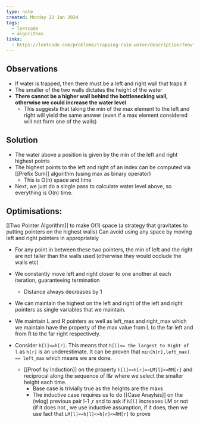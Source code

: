 ```yaml
---
type: note
created: Monday 22 Jan 2024
tags:
  - leetcode
  - algorithms
links:
  - https://leetcode.com/problems/trapping-rain-water/description/?envType=study-plan-v2&envId=top-interview-150
---
```

## Observations
- If water is trapped, then there must be a left and right wall that traps it
- The smaller of the two walls dictates the height of the water
- **There cannot be a higher wall behind the bottlenecking wall, otherwise we could increase the water level**
	- This suggests that taking the min of the max element to the left and right will yield the same answer (even if a max element considered will not form one of the walls)

## Solution
- The water above a position is given by the min of the left and right highest points
- The highest points to the left and right of an index can be computed via [[Prefix Sum]] algorithm (using max as binary operator)
	- This is O(n) space and time
- Next, we just do a single pass to calculate water level above, so everything is O(n) time.

## Optimisations:
[[Two Pointer Algorithm]] to make O(1) space (a strategy that gravitates to putting pointers on the highest walls)
Can avoid using any space by moving left and right pointers in appropriately
- For any point in between these two pointers, the min of left and the right are not taller than the walls used (otherwise they would occlude the walls etc)
- We constantly move left and right closer to one another at each iteration, guaranteeing termination
	- Distance always decreases by 1
- We can maintain the highest on the left and right of the left and right pointers as single variables that we maintain.

- We maintain L and R pointers as well as left_max and right_max which we maintain have the property of the max value from L to the far left and from R to the far right respectively.
- Consider `h[l]<=h[r]`. This means that `h[l]<= the largest to Right of l` as `h[r]` is an underestimate. It can be proven that `min(h[r],left_max) == left_max` which means we are done.
	- [[Proof by Induction]] on the property `h[l]<=h[r]=>LM[l]<=RM[r]` and reciprocal along the sequence of l&r where we select the smaller height each time.
		- Base case is trivially true as the heights are the maxs
		- The inductive case requires us to do [[Case Anaylsis]] on the (wlog) previous pair l-1 ,r and to ask if `h[l]` increases LM or not (if it does not , we use inductive assumption, if it does, then we use fact that `LM[l]==h[l]<=h[r]<=RM[r]` to prove